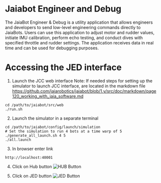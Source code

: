 # Jaiabot Engineer and Debug

The JaiaBot Engineer & Debug is a utility application that allows engineers and developers to send low-level engineering commands directly to JaiaBots. Users can use this application to adjust motor and rudder values, initiate IMU calibration, perform echo testing, and conduct dives with specified throttle and rudder settings. The application receives data in real time and can be used for debugging purposes.

# Accessing the JED interface

1. Launch the JCC web interface
   Note: If needed steps for setting up the simulator to launch JCC interface, are located in the markdown file https://github.com/jaiarobotics/jaiabot/blob/1.y/src/doc/markdown/page120_working_with_jaia_software.md

```
cd /path/to/jaiabot/src/web
./run.sh
```

2. Launch the simulator in a separate terminal

```
cd /path/to/jaiabot/config/launch/simulation
# Set the simulation to run 4 bots at a time warp of 5
./generate_all_launch.sh 4 5
./all.launch
```

3. In browser enter link

```
http://localhost:40001
```

4. Click on Hub button
![HUB Button](https://github.com/jaiarobotics/jaiabot/blob/task/update-environment-setup-documentation/src/web/jed/HUB_Button.png?raw=true)

5. Click on JED button
![JED Button](https://github.com/jaiarobotics/jaiabot/blob/task/update-environment-setup-documentation/src/web/jed/JED_Button.png?raw=true)


